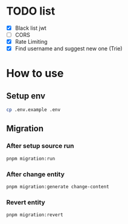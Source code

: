 
# TODO list
- [x] Black list jwt
- [ ] CORS 
- [x] Rate Limiting 
- [x] Find username and suggest new one (Trie)

# How to use 
## Setup env
```bash
cp .env.example .env
```

## Migration
### After setup source run
```bash
pnpm migration:run 
```
### After change entity
```bash
pnpm migration:generate change-content
```
### Revert entity
```bash
pnpm migration:revert
```

